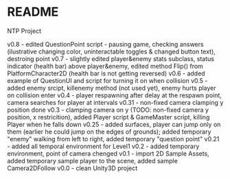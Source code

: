 # README #

NTP Project

v0.8 - edited QuestionPoint script - pausing game, checking answers (ilustrative changing color, uninteractable toggles & changed button text), destroing point
v0.7 - slightly edited player&enemy stats subclass, status indicator (health bar) above player&enemy, edited method Flip() from PlatformCharacter2D (health bar is not getting reversed)
v0.6 - added example of QuestionUI and script for turning it on when collision
v0.5 - added enemy srcipt, killenemy method (not used yet), enemy hurts player on collision enter
v0.4 - player respawning after delay at the respawn point, camera searches for player at intervals
v0.31 - non-fixed camera clamping y position done
v0.3 - clamping camera on y (TODO: non-fixed camera y position, x restricition), added Player script & GameMaster script, killing Player when he falls down
v0.25 - added surfaces, player can jump only on them (earlier he could jump on the edges of grounds); added temporary "enemy" walking from left to right, added temporary "question point"
v0.21 - added all temporal environment for Level1
v0.2 - added temporary environment, point of camera chenged
v0.1 - import 2D Sample Assets, added temporary sample player to the scene, added sample Camera2DFollow
v0.0 - clean Unity3D project